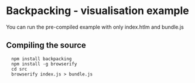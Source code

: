 Backpacking - visualisation example
===================================

You can run the pre-compiled example with only index.htlm and bundle.js

## Compiling the source

```shell
  npm install backpacking
  npm install -g browserify
  cd src
  browserify index.js > bundle.js
```
